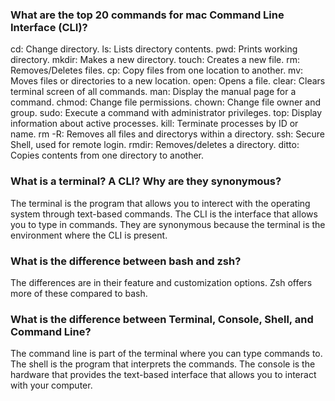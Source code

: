 ### What are the top 20 commands for mac Command Line Interface (CLI)?

cd: Change directory.
ls: Lists directory contents.
pwd: Prints working directory.
mkdir: Makes a new directory.
touch: Creates a new file.
rm: Removes/Deletes files.
cp: Copy files from one location to another.
mv: Moves files or directories to a new location.
open: Opens a file.
clear: Clears terminal screen of all commands.
man: Display the manual page for a command.
chmod: Change file permissions.
chown: Change file owner and group.
sudo: Execute a command with administrator privileges.
top: Display information about active processes.
kill: Terminate processes by ID or name.
rm -R: Removes all files and directorys within a directory.
ssh: Secure Shell, used for remote login.
rmdir: Removes/deletes a directory.
ditto: Copies contents from one directory to another.

### What is a terminal? A CLI? Why are they synonymous?

The terminal is the program that allows you to interect with the operating system through text-based commands. The CLI is the interface that allows you to type in commands. They are synonymous because the terminal is the environment where the CLI is present.

### What is the difference between bash and zsh?

The differences are in their feature and customization options. Zsh offers more of these compared to bash.

### What is the difference between Terminal, Console, Shell, and Command Line?

The command line is part of the terminal where you can type commands to. The shell is the program that interprets the commands. The console is the hardware that provides the text-based interface that allows you to interact with your computer.
